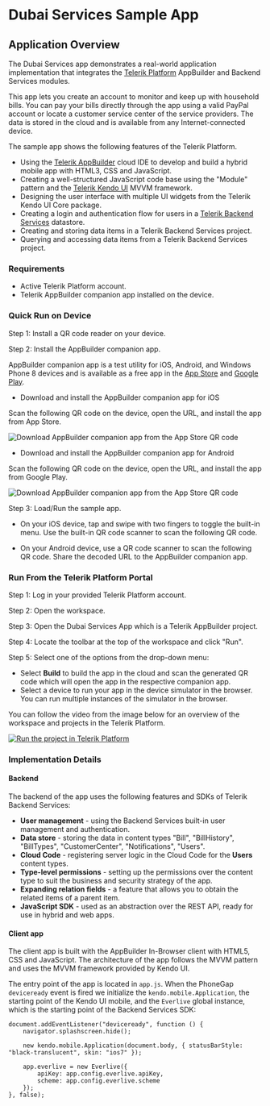 # Dubai Services Sample App #

## Application Overview ##

The Dubai Services app demonstrates a real-world application implementation that integrates the [Telerik Platform](http://www.telerik.com/platform) AppBuilder and Backend Services modules. 

This app lets you create an account to monitor and keep up with household bills. You can pay your bills directly through the app using a valid PayPal account or locate a customer service center of the service providers. The data is stored in the cloud and is available from any Internet-connected device.

The sample app shows the following features of the Telerik Platform.

* Using the [Telerik AppBuilder](http://www.telerik.com/appbuilder) cloud IDE to develop and build a hybrid mobile app with HTML3, CSS and JavaScript.
* Creating a well-structured JavaScript code base using the "Module" pattern and the [Telerik Kendo UI](http://demos.telerik.com/kendo-ui/) MVVM framework.
* Designing the user interface with multiple UI widgets from the Telerik Kendo UI Core package.
* Creating a login and authentication flow for users in a [Telerik Backend Services](http://www.telerik.com/backend-services) datastore.
* Creating and storing data items in a Telerik Backend Services project.
* Querying and accessing data items from a Telerik Backend Services project.

### Requirements ###

* Active Telerik Platform account.
* Telerik AppBuilder companion app installed on the device. 

### Quick Run on Device ###

Step 1: Install a QR code reader on your device.

Step 2: Install the AppBuilder companion app.

AppBuilder companion app is a test utility for iOS, Android, and Windows Phone 8 devices and is available as a free app in the [App Store](https://itunes.apple.com/bg/app/icenium-ion/id527547398?mt=8) and [Google Play](https://play.google.com/store/apps/details?id=com.telerik.AppBuilder). 

* Download and install the AppBuilder companion app for iOS

Scan the following QR code on the device, open the URL, and install the app from App Store.

![Download AppBuilder companion app from the App Store QR code](/../docs-images/docs-resources/download-appbuilder-companion-app-ios.png "Download AppBuilder companion app iOS")

* Download and install the AppBuilder companion app for Android

Scan the following QR code on the device, open the URL, and install the app from Google Play.

![Download AppBuilder companion app from the App Store QR code](/../docs-images/docs-resources/download-appbuilder-companion-app-android.png "Download AppBuilder companion app Android")

Step 3: Load/Run the sample app.

* On your iOS device, tap and swipe with two fingers to toggle the built-in menu. Use the built-in QR code scanner to scan the following QR code.

* On your Android device, use a QR code scanner to scan the following QR code. Share the decoded URL to the AppBuilder companion app. 


### Run From the Telerik Platform Portal ###

Step 1: Log in your provided Telerik Platform account.

Step 2: Open the workspace.

Step 3: Open the Dubai Services App which is a Telerik AppBuilder project.

Step 4: Locate the toolbar at the top of the workspace and click "Run".

Step 5: Select one of the options from the drop-down menu:

* Select **Build** to build the app in the cloud and scan the generated QR code which will open the app in the respective companion app.
* Select a device to run your app in the device simulator in the browser. You can run multiple instances of the simulator in the browser.
	
You can follow the video from the image below for an overview of the workspace and projects in the Telerik Platform.

<a href="http://screencast.com/t/11ptcpiw" target="_blank"><img src="http://screencast.com/t/KoyH3IbkETc" 
alt="Run the project in Telerik Platform" /></a>

### Implementation Details ###

#### Backend ####

The backend of the app uses the following features and SDKs of Telerik Backend Services:

* **User management** - using the Backend Services built-in user management and authentication.
* **Data store** - storing the data in content types "Bill", "BillHistory", "BillTypes", "CustomerCenter", "Notifications", "Users".
* **Cloud Code** - registering server logic in the Cloud Code for the **Users** content types.
* **Type-level permissions** - setting up the permissions over the content type to suit the business and security strategy of the app.
* **Expanding relation fields** - a feature that allows you to obtain the related items of a parent item.
* **JavaScript SDK** - used as an abstraction over the REST API, ready for use in hybrid and web apps.

#### Client app ####

The client app is built with the AppBuilder In-Browser client with HTML5, CSS and JavaScript. The architecture of the app follows the MVVM pattern and uses the MVVM framework provided by Kendo UI.

The entry point of the app is located in `app.js`. When the PhoneGap `deviceready` event is fired we initialize the `kendo.mobile.Application`, the starting point of the Kendo UI mobile, and the `Everlive` global instance, which is the starting point of the Backend Services SDK:
    
	document.addEventListener("deviceready", function () {
        navigator.splashscreen.hide();
        
        new kendo.mobile.Application(document.body, { statusBarStyle: "black-translucent", skin: "ios7" });     
        
        app.everlive = new Everlive({
            apiKey: app.config.everlive.apiKey,
            scheme: app.config.everlive.scheme
        });
    }, false); 




